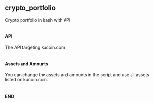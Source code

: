 ## crypto_portfolio
Crypto portfolio in bash with API
</br></br>

#### API
The API targeting kucoin.com
</br></br>

#### Assets and Amounts
You can change the assets and amounts in the script and use all assets listed on kucoin.com.
</br></br>


#### END
